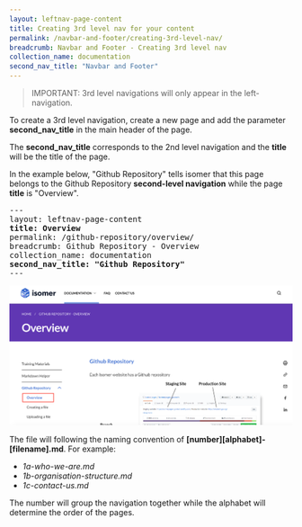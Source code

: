 ```yaml
---
layout: leftnav-page-content
title: Creating 3rd level nav for your content
permalink: /navbar-and-footer/creating-3rd-level-nav/
breadcrumb: Navbar and Footer - Creating 3rd level nav
collection_name: documentation
second_nav_title: "Navbar and Footer"
---
```


> IMPORTANT: 3rd level navigations will only appear in the left-navigation.

To create a 3rd level navigation, create a new page and add the parameter **second_nav_title** in the main header of the page. 

The **second_nav_title** corresponds to the 2nd level navigation and the **title** will be the title of the page. 

In the example below, "Github Repository" tells isomer that this page belongs to the Github Repository **second-level navigation** while the page **title** is "Overview".

<pre>
---
layout: leftnav-page-content
<b>title: Overview</b>
permalink: /github-repository/overview/
breadcrumb: Github Repository - Overview
collection_name: documentation
<b>second_nav_title: "Github Repository"</b>
---
</pre>

![3rd level navigation appearance](/images/resources/3rd-nav-appearance.png)

The file will following the naming convention of **[number][alphabet]-[filename].md**. For example:
* *1a-who-we-are.md*
* *1b-organisation-structure.md*
* *1c-contact-us.md*

The number will group the navigation together while the alphabet will determine the order of the pages.




